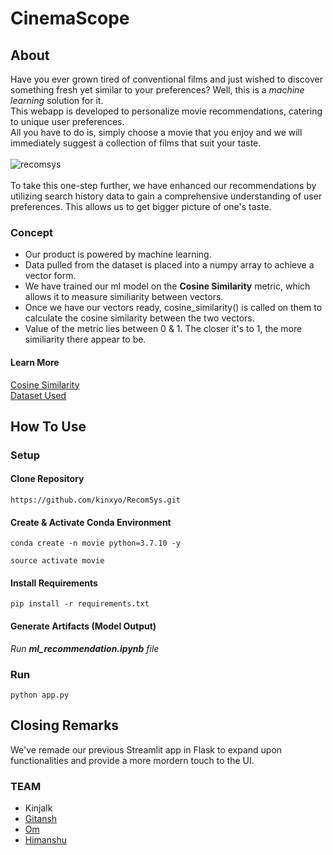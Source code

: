 # CinemaScope

## About
Have you ever grown tired of conventional films and just wished to discover something fresh yet similar to your preferences?
Well, this is a _machine learning_ solution for it.<br>
This webapp is developed to personalize movie recommendations, catering to unique user preferences.<br>
All you have to do is, simply choose a movie that you enjoy and we will immediately suggest a collection of films that suit your taste.
<br>
<br>
![recomsys](https://github.com/kinxyo/RecomSys/assets/90744941/07484206-dfcb-4ea9-babb-0edbc7bd1ab2)
<br>
<br>
To take this one-step further, we have enhanced our recommendations by utilizing search history data to gain a comprehensive understanding of user preferences. This allows us to get bigger picture of one's taste.
### Concept
- Our product is powered by machine learning. 
- Data pulled from the dataset is placed into a numpy array to achieve a vector form.
- We have trained our ml model on the **Cosine Similarity** metric, which allows it to measure similiarity between vectors.
- Once we have our vectors ready, cosine_similarity() is called on them to calculate the cosine similarity between the two vectors.
- Value of the metric lies between 0 & 1. The closer it's to 1, the more similiarity there appear to be.

#### Learn More
[Cosine Similarity](https://www.learndatasci.com/glossary/cosine-similarity/)
<br>
[Dataset Used](https://www.kaggle.com/tmdb/tmdb-movie-metadata?select=tmdb_5000_movies.csv)

## How To Use

### Setup
#### Clone Repository
```
https://github.com/kinxyo/RecomSys.git
```
#### Create & Activate Conda Environment
```
conda create -n movie python=3.7.10 -y
```
```
source activate movie
```
#### Install Requirements
```
pip install -r requirements.txt
```
#### Generate Artifacts (Model Output)
_Run **ml_recommendation.ipynb** file_

### Run
```
python app.py
```

## Closing Remarks
We've remade our previous Streamlit app in Flask to expand upon functionalities and provide a more mordern touch to the UI.
<br>
### TEAM
- Kinjalk 
- [Gitansh](https://github.com/Gitansh-Agarwal)
- [Om](https://github.com/Ashu-Pablo) 
- [Himanshu](https://github.com/xendai66)
